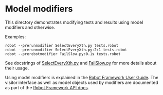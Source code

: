 # Model modifiers

This directory demonstrates modifying tests and results using model modifiers
and otherwise.

Examples:

    robot --prerunmodifier SelectEveryXth.py tests.robot
    robot --prerunmodifier SelectEveryXth.py:2:1 tests.robot
    robot --prerebotmodifier FailSlow.py:0.1s tests.robot

See docstrings of [SelectEveryXth.py](SelectEveryXth.py) and
[FailSlow.py](FailSlow.py) for more details about their usage.

Using model modifiers is explained in the
[Robot Framework User Guide](http://robotframework.org/robotframework/latest/RobotFrameworkUserGuide.html#programmatic-modification-of-test-data).
The visitor interface as well as model objects used by modifiers are  documented
as part of the [Robot Framework API docs](http://robot-framework.readthedocs.org/).
